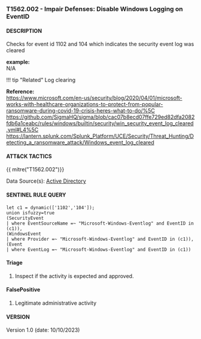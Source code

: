 ### T1562.002 - Impair Defenses: Disable Windows Logging on EventID

#### DESCRIPTION

Checks for event id 1102 and 104 which indicates the security event log was cleared

**example:**\
N/A

!!! tip "Related"
    Log clearing

**Reference:**\
https://www.microsoft.com/en-us/security/blog/2020/04/01/microsoft-works-with-healthcare-organizations-to-protect-from-popular-ransomware-during-covid-19-crisis-heres-what-to-do/%5C
https://github.com/SigmaHQ/sigma/blob/cac07b8ecd07ffe729ed82dfa2082fdb6a1ceabc/rules/windows/builtin/security/win_security_event_log_cleared.yml#L4%5C
https://lantern.splunk.com/Splunk_Platform/UCE/Security/Threat_Hunting/Detecting_a_ransomware_attack/Windows_event_log_cleared

#### ATT&CK TACTICS

{{ mitre("T1562.002")}}

Data Source(s): [Active Directory](https://attack.mitre.org/datasources/DS0026)

#### SENTINEL RULE QUERY

```
let c1 = dynamic(['1102','104']);
union isfuzzy=true 
(SecurityEvent
| where EventSourceName =~ "Microsoft-Windows-Eventlog" and EventID in (c1)),
(WindowsEvent
| where Provider =~ "Microsoft-Windows-Eventlog" and EventID in (c1)),
(Event
| where EventLog =~ "Microsoft-Windows-Eventlog" and EventID in (c1))    
```

#### Triage

1. Inspect if the activity is expected and approved.

#### FalsePositive

1. Legitimate administrative activity

#### VERSION

Version 1.0 (date: 10/10/2023)
